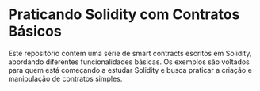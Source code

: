# Praticando Solidity com Contratos Básicos

Este repositório contém uma série de smart contracts escritos em Solidity, abordando diferentes funcionalidades básicas. Os exemplos são voltados para quem está começando a estudar Solidity e busca praticar a criação e manipulação de contratos simples.


